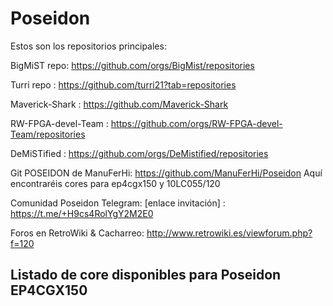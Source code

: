 # Poseidon

Estos son los repositorios principales:

BigMiST repo: https://github.com/orgs/BigMist/repositories

Turri repo : https://github.com/turri21?tab=repositories

Maverick-Shark : https://github.com/Maverick-Shark

RW-FPGA-devel-Team : https://github.com/orgs/RW-FPGA-devel-Team/repositories

DeMiSTified : https://github.com/orgs/DeMistified/repositories

Git POSEIDON de ManuFerHi: https://github.com/ManuFerHi/Poseidon
Aquí encontraréis cores para ep4cgx150 y 10LC055/120

Comunidad Poseidon Telegram: [enlace invitación] : https://t.me/+H9cs4RolYgY2M2E0

Foros en RetroWiki & Cacharreo: http://www.retrowiki.es/viewforum.php?f=120



## Listado de core disponibles para Poseidon EP4CGX150


    
